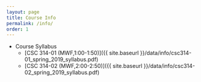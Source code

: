```yaml
---
layout: page
title: Course Info 
permalink: /info/
order: 1
---
```


* Course Syllabus
    * [CSC 314-01 (MWF,1:00-1:50)]({{ site.baseurl }}/data/info/csc314-01_spring_2019_syllabus.pdf) 
    * [CSC 314-02 (MWF,2:00-2:50)]({{ site.baseurl }}/data/info/csc314-02_spring_2019_syllabus.pdf) 
